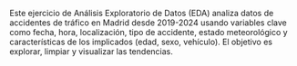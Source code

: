 Este ejercicio de Análisis Exploratorio de Datos (EDA) analiza datos de accidentes de tráfico en Madrid desde 2019-2024 usando variables clave como fecha, hora, localización, tipo de accidente, estado meteorológico y características de los implicados (edad, sexo, vehículo). El objetivo es explorar, limpiar y visualizar las tendencias.
